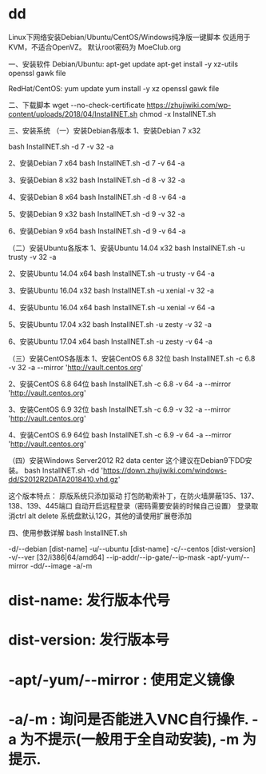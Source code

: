 # dd
Linux下网络安装Debian/Ubuntu/CentOS/Windows纯净版一键脚本
仅适用于KVM，不适合OpenVZ。
默认root密码为 MoeClub.org

一、安装软件
Debian/Ubuntu:
apt-get update
apt-get install -y xz-utils openssl gawk file

RedHat/CentOS:
yum update
yum install -y xz openssl gawk file

二、下载脚本
wget --no-check-certificate https://zhujiwiki.com/wp-content/uploads/2018/04/InstallNET.sh
chmod -x InstallNET.sh

三、安装系统
（一）安装Debian各版本
1、安装Debian 7 x32

bash InstallNET.sh -d 7 -v 32 -a

2、安装Debian 7 x64
bash InstallNET.sh -d 7 -v 64 -a

3、安装Debian 8 x32
bash InstallNET.sh -d 8 -v 32 -a

4、安装Debian 8 x64
bash InstallNET.sh -d 8 -v 64 -a

5、安装Debian 9 x32
bash InstallNET.sh -d 9 -v 32 -a

6、安装Debian 9 x64
bash InstallNET.sh -d 9 -v 64 -a

（二）安装Ubuntu各版本
1、安装Ubuntu 14.04 x32
bash InstallNET.sh -u trusty -v 32 -a

2、安装Ubuntu 14.04 x64
bash InstallNET.sh -u trusty -v 64 -a

3、安装Ubuntu 16.04 x32
bash InstallNET.sh -u xenial -v 32 -a

4、安装Ubuntu 16.04 x64
bash InstallNET.sh -u xenial -v 64 -a

5、安装Ubuntu 17.04 x32
bash InstallNET.sh -u zesty -v 32 -a

6、安装Ubuntu 17.04 x64
bash InstallNET.sh -u zesty -v 64 -a

（三）安装CentOS各版本
1、安装CentOS 6.8 32位
bash InstallNET.sh -c 6.8 -v 32 -a --mirror 'http://vault.centos.org'

2、安装CentOS 6.8 64位
bash InstallNET.sh -c 6.8 -v 64 -a --mirror 'http://vault.centos.org'

3、安装CentOS 6.9 32位
bash InstallNET.sh -c 6.9 -v 32 -a --mirror 'http://vault.centos.org'

4、安装CentOS 6.9 64位
bash InstallNET.sh -c 6.9 -v 64 -a --mirror 'http://vault.centos.org'

（四）安装Windows Server2012 R2 data center
这个建议在Debian9下DD安装。
bash InstallNET.sh -dd 'https://down.zhujiwiki.com/windows-dd/S2012R2DATA2018410.vhd.gz'

这个版本特点：
原版系统只添加驱动
打包防勒索补丁，在防火墙屏蔽135、137、138、139、445端口
自动开启远程登录（密码需要安装的时候自己设置）
登录取消ctrl alt delete
系统盘默认12G，其他的请使用扩展卷添加

四、使用参数详解
bash InstallNET.sh

-d/--debian [dist-name]
-u/--ubuntu [dist-name]
-c/--centos [dist-version]
-v/--ver [32/i386|64/amd64]
--ip-addr/--ip-gate/--ip-mask
-apt/-yum/--mirror
-dd/--image
-a/-m
# dist-name: 发行版本代号
# dist-version: 发行版本号
# -apt/-yum/--mirror : 使用定义镜像
# -a/-m : 询问是否能进入VNC自行操作. -a 为不提示(一般用于全自动安装), -m 为提示.
